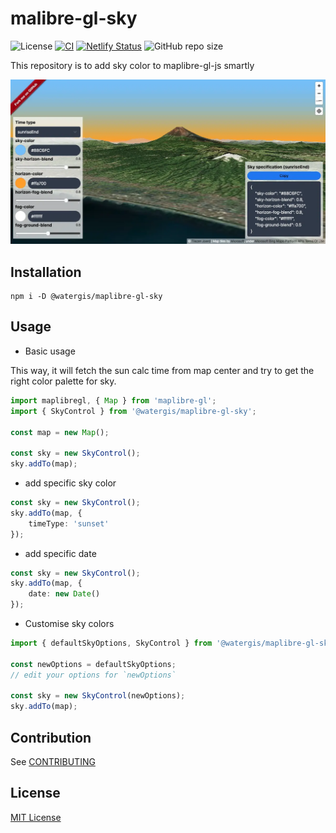 # malibre-gl-sky

![License](https://img.shields.io/github/license/watergis/maplibre-gl-sky)
[![CI](https://github.com/watergis/maplibre-gl-sky/actions/workflows/ci.yml/badge.svg)](https://github.com/watergis/maplibre-gl-sky/actions/workflows/ci.yml)
[![Netlify Status](https://api.netlify.com/api/v1/badges/d8d3c213-ee53-442b-b644-c2624c8f8062/deploy-status)](https://app.netlify.com/sites/maplibre-gl-sky/deploys)
![GitHub repo size](https://img.shields.io/github/repo-size/watergis/maplibre-gl-sky)

This repository is to add sky color to maplibre-gl-js smartly

![plugin-image](./static/assets/plugin-overview.webp)

## Installation

```shell
npm i -D @watergis/maplibre-gl-sky
```

## Usage

- Basic usage

This way, it will fetch the sun calc time from map center and try to get the right color palette for sky.

```ts
import maplibregl, { Map } from 'maplibre-gl';
import { SkyControl } from '@watergis/maplibre-gl-sky';

const map = new Map();

const sky = new SkyControl();
sky.addTo(map);
```

- add specific sky color

```ts
const sky = new SkyControl();
sky.addTo(map, {
	timeType: 'sunset'
});
```

- add specific date

```ts
const sky = new SkyControl();
sky.addTo(map, {
	date: new Date()
});
```

- Customise sky colors

```ts
import { defaultSkyOptions, SkyControl } from '@watergis/maplibre-gl-sky';

const newOptions = defaultSkyOptions;
// edit your options for `newOptions`

const sky = new SkyControl(newOptions);
sky.addTo(map);
```

## Contribution

See [CONTRIBUTING](./CONTRIBUTING.md)

## License

[MIT License](LICENSE)
